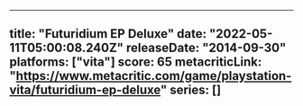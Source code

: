 
---
title: "Futuridium EP Deluxe"
date: "2022-05-11T05:00:08.240Z"
releaseDate: "2014-09-30"
platforms: ["vita"]
score: 65
metacriticLink: "https://www.metacritic.com/game/playstation-vita/futuridium-ep-deluxe"
series: []
---
